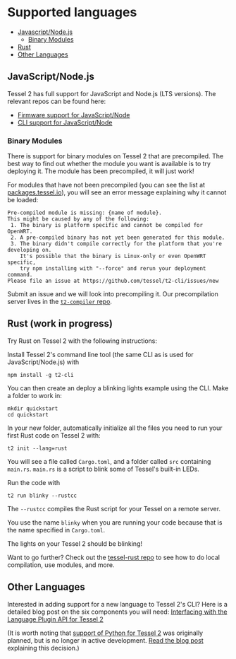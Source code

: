 # Supported languages

* [Javascript/Node.js](#javascriptnodejs)
  * [Binary Modules](#binary-modules)
* [Rust](#rust)
* [Other Languages](#other-languages)

## JavaScript/Node.js
Tessel 2 has full support for JavaScript and Node.js (LTS versions). The relevant repos can be found here:

* [Firmware support for JavaScript/Node](https://github.com/tessel/t2-firmware)
* [CLI support for JavaScript/Node](https://github.com/tessel/t2-cli/blob/master/lib/tessel/deployment/javascript.js)

### Binary Modules

There is support for binary modules on Tessel 2 that are precompiled. The best way to find out whether the module you want is available is to try deploying it. The module has been precompiled, it will just work!

For modules that have not been precompiled (you can see the list at [packages.tessel.io](packages.tessel.io)), you will see an error message explaining why it cannot be loaded:

```
Pre-compiled module is missing: {name of module}.
This might be caused by any of the following:
 1. The binary is platform specific and cannot be compiled for OpenWRT.
 2. A pre-compiled binary has not yet been generated for this module.
 3. The binary didn't compile correctly for the platform that you're developing on.
    It's possible that the binary is Linux-only or even OpenWRT specific,
    try npm installing with "--force" and rerun your deployment command.
Please file an issue at https://github.com/tessel/t2-cli/issues/new
```

Submit an issue and we will look into precompiling it. Our precompilation server lives in the [`t2-compiler` repo](http://github.com/tessel/t2-compiler).

## Rust (work in progress)
Try Rust on Tessel 2 with the following instructions:

Install Tessel 2's command line tool (the same CLI as is used for JavaScript/Node.js) with

```
npm install -g t2-cli
```

You can then create an deploy a blinking lights example using the CLI. Make a folder to work in:

```
mkdir quickstart
cd quickstart
```

In your new folder, automatically initialize all the files you need to run your first Rust code on Tessel 2 with:

```
t2 init --lang=rust
```

You will see a file called `Cargo.toml`, and a folder called `src` containing `main.rs`. `main.rs` is a script to blink some of Tessel's built-in LEDs.

Run the code with

```
t2 run blinky --rustcc
```

The `--rustcc` compiles the Rust script for your Tessel on a remote server.

You use the name `blinky` when you are running your code because that is the name specified in `Cargo.toml`.

The lights on your Tessel 2 should be blinking!

Want to go further? Check out the [tessel-rust repo](https://github.com/tessel/rust-tessel) to see how to do local compilation, use modules, and more.

## Other Languages
Interested in adding support for a new language to Tessel 2's CLI? Here is a detailed blog post on the six components you will need: [Interfacing with the Language Plugin API for Tessel 2](https://tessel.io/blog/148706216397/interfacing-with-the-language-plugin-api-for)

(It is worth noting that [support of Python for Tessel 2](https://github.com/tcr/tessel-python) was originally planned, but is no longer in active development. [Read the blog post](https://tessel.io/blog/146714850172/ramping-up-rust-backing-away-from-python-johnny) explaining this decision.)

